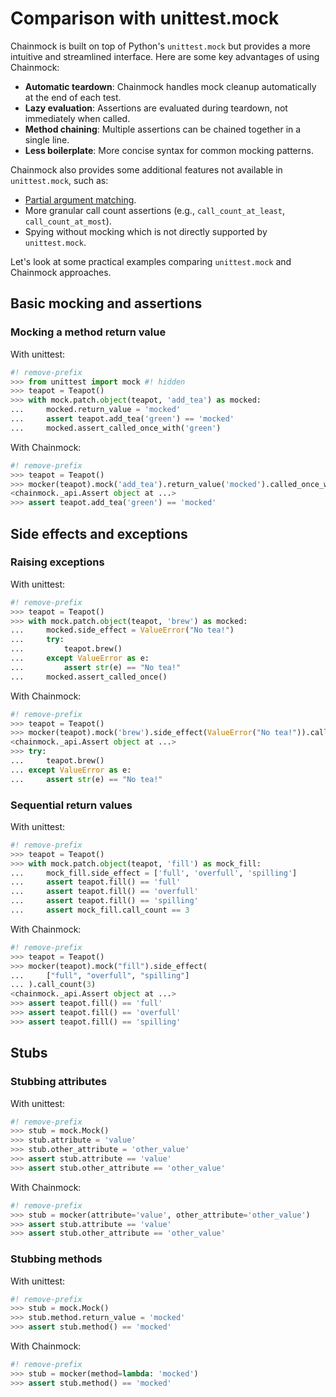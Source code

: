 # Comparison with unittest.mock

Chainmock is built on top of Python's `unittest.mock` but provides a more intuitive and streamlined interface. Here are some key advantages of using Chainmock:

- **Automatic teardown**: Chainmock handles mock cleanup automatically at the end of each test.
- **Lazy evaluation**: Assertions are evaluated during teardown, not immediately when called.
- **Method chaining**: Multiple assertions can be chained together in a single line.
- **Less boilerplate**: More concise syntax for common mocking patterns.

Chainmock also provides some additional features not available in `unittest.mock`, such as:

- [Partial argument matching](./user_guide/argument_matching.md).
- More granular call count assertions (e.g., `call_count_at_least`, `call_count_at_most`).
- Spying without mocking which is not directly supported by `unittest.mock`.

Let's look at some practical examples comparing `unittest.mock` and Chainmock approaches.

## Basic mocking and assertions

### Mocking a method return value

With unittest:

```python
#! remove-prefix
>>> from unittest import mock #! hidden
>>> teapot = Teapot()
>>> with mock.patch.object(teapot, 'add_tea') as mocked:
...     mocked.return_value = 'mocked'
...     assert teapot.add_tea('green') == 'mocked'
...     mocked.assert_called_once_with('green')

```

With Chainmock:

```python
#! remove-prefix
>>> teapot = Teapot()
>>> mocker(teapot).mock('add_tea').return_value('mocked').called_once_with('green')
<chainmock._api.Assert object at ...>
>>> assert teapot.add_tea('green') == 'mocked'

```

## Side effects and exceptions

### Raising exceptions

With unittest:

```python
#! remove-prefix
>>> teapot = Teapot()
>>> with mock.patch.object(teapot, 'brew') as mocked:
...     mocked.side_effect = ValueError("No tea!")
...     try:
...         teapot.brew()
...     except ValueError as e:
...         assert str(e) == "No tea!"
...     mocked.assert_called_once()

```

With Chainmock:

```python
#! remove-prefix
>>> teapot = Teapot()
>>> mocker(teapot).mock('brew').side_effect(ValueError("No tea!")).called_once()
<chainmock._api.Assert object at ...>
>>> try:
...     teapot.brew()
... except ValueError as e:
...     assert str(e) == "No tea!"

```

### Sequential return values

With unittest:

```python
#! remove-prefix
>>> teapot = Teapot()
>>> with mock.patch.object(teapot, 'fill') as mock_fill:
...     mock_fill.side_effect = ['full', 'overfull', 'spilling']
...     assert teapot.fill() == 'full'
...     assert teapot.fill() == 'overfull'
...     assert teapot.fill() == 'spilling'
...     assert mock_fill.call_count == 3

```

With Chainmock:

```python
#! remove-prefix
>>> teapot = Teapot()
>>> mocker(teapot).mock("fill").side_effect(
...     ["full", "overfull", "spilling"]
... ).call_count(3)
<chainmock._api.Assert object at ...>
>>> assert teapot.fill() == 'full'
>>> assert teapot.fill() == 'overfull'
>>> assert teapot.fill() == 'spilling'

```

## Stubs

### Stubbing attributes

With unittest:

```python
#! remove-prefix
>>> stub = mock.Mock()
>>> stub.attribute = 'value'
>>> stub.other_attribute = 'other_value'
>>> assert stub.attribute == 'value'
>>> assert stub.other_attribute == 'other_value'

```

With Chainmock:

```python
#! remove-prefix
>>> stub = mocker(attribute='value', other_attribute='other_value')
>>> assert stub.attribute == 'value'
>>> assert stub.other_attribute == 'other_value'

```

### Stubbing methods

With unittest:

```python
#! remove-prefix
>>> stub = mock.Mock()
>>> stub.method.return_value = 'mocked'
>>> assert stub.method() == 'mocked'

```

With Chainmock:

```python
#! remove-prefix
>>> stub = mocker(method=lambda: 'mocked')
>>> assert stub.method() == 'mocked'

```
